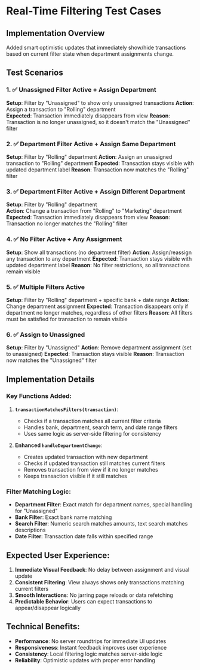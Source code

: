 # Real-Time Filtering Test Cases

## Implementation Overview

Added smart optimistic updates that immediately show/hide transactions based on current filter state when department assignments change.

## Test Scenarios

### 1. ✅ Unassigned Filter Active + Assign Department
**Setup**: Filter by "Unassigned" to show only unassigned transactions
**Action**: Assign a transaction to "Rolling" department  
**Expected**: Transaction immediately disappears from view
**Reason**: Transaction is no longer unassigned, so it doesn't match the "Unassigned" filter

### 2. ✅ Department Filter Active + Assign Same Department  
**Setup**: Filter by "Rolling" department
**Action**: Assign an unassigned transaction to "Rolling" department
**Expected**: Transaction stays visible with updated department label
**Reason**: Transaction now matches the "Rolling" filter

### 3. ✅ Department Filter Active + Assign Different Department
**Setup**: Filter by "Rolling" department  
**Action**: Change a transaction from "Rolling" to "Marketing" department
**Expected**: Transaction immediately disappears from view
**Reason**: Transaction no longer matches the "Rolling" filter

### 4. ✅ No Filter Active + Any Assignment
**Setup**: Show all transactions (no department filter)
**Action**: Assign/reassign any transaction to any department
**Expected**: Transaction stays visible with updated department label
**Reason**: No filter restrictions, so all transactions remain visible

### 5. ✅ Multiple Filters Active
**Setup**: Filter by "Rolling" department + specific bank + date range
**Action**: Change department assignment 
**Expected**: Transaction disappears only if department no longer matches, regardless of other filters
**Reason**: All filters must be satisfied for transaction to remain visible

### 6. ✅ Assign to Unassigned
**Setup**: Filter by "Unassigned"
**Action**: Remove department assignment (set to unassigned)
**Expected**: Transaction stays visible 
**Reason**: Transaction now matches the "Unassigned" filter

## Implementation Details

### Key Functions Added:

1. **`transactionMatchesFilters(transaction)`**:
   - Checks if a transaction matches all current filter criteria
   - Handles bank, department, search term, and date range filters
   - Uses same logic as server-side filtering for consistency

2. **Enhanced `handleDepartmentChange`**:
   - Creates updated transaction with new department
   - Checks if updated transaction still matches current filters
   - Removes transaction from view if it no longer matches
   - Keeps transaction visible if it still matches

### Filter Matching Logic:
- **Department Filter**: Exact match for department names, special handling for "Unassigned"
- **Bank Filter**: Exact bank name matching
- **Search Filter**: Numeric search matches amounts, text search matches descriptions
- **Date Filter**: Transaction date falls within specified range

## Expected User Experience:

1. **Immediate Visual Feedback**: No delay between assignment and visual update
2. **Consistent Filtering**: View always shows only transactions matching current filters  
3. **Smooth Interactions**: No jarring page reloads or data refetching
4. **Predictable Behavior**: Users can expect transactions to appear/disappear logically

## Technical Benefits:

- **Performance**: No server roundtrips for immediate UI updates
- **Responsiveness**: Instant feedback improves user experience
- **Consistency**: Local filtering logic matches server-side logic
- **Reliability**: Optimistic updates with proper error handling